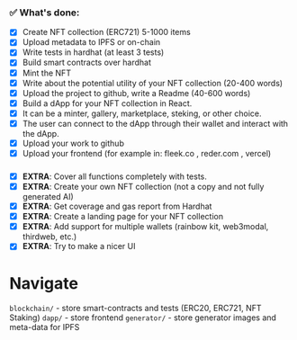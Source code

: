 ### ✅ **What's done**:

- [x] Create NFT collection (ERC721) 5-1000 items
- [x] Upload metadata to IPFS or on-chain
- [x] Write tests in hardhat (at least 3 tests)
- [x] Build smart contracts over hardhat
- [x] Mint the NFT
- [x] Write about the potential utility of your NFT collection (20-400 words)
- [x] Upload the project to github, write a Readme (40-600 words)
- [x] Build a dApp for your NFT collection in React.
- [x] It can be a minter, gallery, marketplace, steking, or other choice.
- [x] The user can connect to the dApp through their wallet and interact with the dApp.
- [x] Upload your work to github
- [x] Upload your frontend (for example in: fleek.co , reder.com , vercel)

###

- [x] **EXTRA**: Cover all functions completely with tests.
- [x] **EXTRA**: Create your own NFT collection (not a copy and not fully generated AI)
- [x] **EXTRA**: Get coverage and gas report from Hardhat
- [x] **EXTRA**: Create a landing page for your NFT collection
- [x] **EXTRA**: Add support for multiple wallets (rainbow kit, web3modal, thirdweb, etc.)
- [x] **EXTRA**: Try to make a nicer UI

# Navigate

`blockchain/` - store smart-contracts and tests (ERC20, ERC721, NFT Staking)
`dapp/` - store frontend
`generator/` - store generator images and meta-data for IPFS
